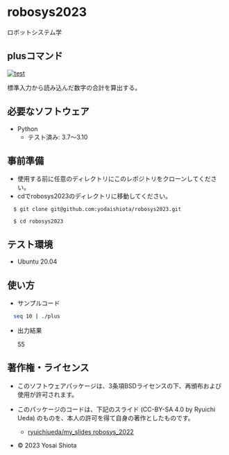 # robosys2023
ロボットシステム学

## plusコマンド
[![test](https://github.com/yodaishiota/robosys2023/actions/workflows/test.yml/badge.svg)](https://github.com/yodaishiota/robosys2023/actions/workflows/test.yml)

標準入力から読み込んだ数字の合計を算出する。

## 必要なソフトウェア
* Python
  * テスト済み: 3.7～3.10

## 事前準備
* 使用する前に任意のディレクトリにこのレポジトリをクローンしてください。
* cdでrobosys2023のディレクトリに移動してください。
```
  $ git clone git@github.com:yodaishiota/robosys2023.git

  $ cd robosys2023
```
## テスト環境
* Ubuntu 20.04

## 使い方
* サンプルコード
```bash
  seq 10 | ./plus
```
* 出力結果

  55

## 著作権・ライセンス
* このソフトウェアパッケージは、3条項BSDライセンスの下、再頒布および使用が許可されます。

* このパッケージのコードは、下記のスライド (CC-BY-SA 4.0 by Ryuichi Ueda) のものを、本人の許可を得て自身の著作としたものです。
	* [ryuichiueda/my_slides robosys_2022](https://github.com/ryuichiueda/my_slides/tree/master/robosys_2022)

* © 2023 Yosai Shiota
